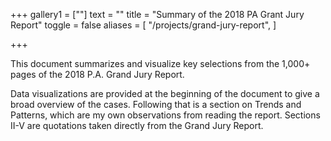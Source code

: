 +++
gallery1 = [""]
text = ""
title = "Summary of the 2018 PA Grant Jury Report"
toggle = false
aliases = [
    "/projects/grand-jury-report",
]

+++

This document summarizes and visualize key selections from the 1,000+ pages of the 2018 P.A. Grand Jury Report. 

Data visualizations are provided at the beginning of the document to give a broad overview of the cases. Following that is a section on Trends and Patterns, which are my own observations from reading the report. Sections II-V are quotations taken directly from the Grand Jury Report.
